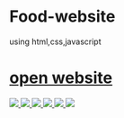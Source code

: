 # Food-website
using html,css,javascript
<a href="https://kameshwarsah.github.io/Food-website/" > <h1> open website </h1>

<img src="https://blogger.googleusercontent.com/img/a/AVvXsEhIqoIEH3fJ03Ehwonh84PFdmzI4RV-yJ_Rr_D2Wi84xF1vKPR3L3pERQUs9jFt5_p0sa3ctD7_n_z1-Wv2AfTj-ymyyAhI2NX2w9FDqNngQfnAgBYrSb1xO4Y7VDE58hneG7ZaedprVWVHzJIukKIS0K0pWZ6uru25Jv5yAhx4IbLkPn4DQvmNZ_2eNg=s320" >
  
<img src="https://blogger.googleusercontent.com/img/a/AVvXsEgybP3ViLCRhAUh99esuX4F21b4kQLfy04Bf2GfW1c9A4O6Eq_ItPJb4tJ3IiTun1C3bgnP8FcQKenwDX72jNETejW8dgZgMlXPNS7vFRz4LzWOK4sutpFebComQa17r-WnBS8mSlx7IYGeQa1XJ8Vj_M05RjqjxSeCekEsr94Ccx7gsBLggVwpMDbUvA=s320" >
<img src="https://blogger.googleusercontent.com/img/a/AVvXsEinfB-mgDzT6lkCL15dkQTa1pieNSKnXAEIKxJ9XArtZJPWzS6IHcFL_10yy_vk5thKW0_lAlPVydL_HEVblh6eHLEbwvHSY4idJcAcWbYK1w66FZ0sGKHGtUNnDtRvnF4BbxbJP5UVowH3xME2liV9UZurmWLTbC_90eHhKpcGegPccRHfIgCQDY3LbA=s320 >
<img src="https://blogger.googleusercontent.com/img/a/AVvXsEinfB-mgDzT6lkCL15dkQTa1pieNSKnXAEIKxJ9XArtZJPWzS6IHcFL_10yy_vk5thKW0_lAlPVydL_HEVblh6eHLEbwvHSY4idJcAcWbYK1w66FZ0sGKHGtUNnDtRvnF4BbxbJP5UVowH3xME2liV9UZurmWLTbC_90eHhKpcGegPccRHfIgCQDY3LbA=s320" >


<img src="https://blogger.googleusercontent.com/img/a/AVvXsEiXIOPCrX-pod3vcKzVbUveujCvg3L4tLVOfGgpcRGvBSedqwhYSXBnIwWHvYZQDgZShXkPP-YedAYdHBMdHfTEFPDZRzdYBYDax11rwItLEA0Tq5LBxT_R_H1xPBub0Wudkwr1fsFQbtOtjnMfHi_BEfx5ZVETKXEqpTdPk8VMTBGp6fLut6bXbWz6Rg=s320" >
<img src="https://blogger.googleusercontent.com/img/a/AVvXsEhW_Ilhwnw8PVAdeh0rvJL1fdpG8fFCVZKIgw7xERh4dyB8ogeXi8Ia9daZXf2IIsONOP171uw6Mmyuj8u3UDtEdrCDutRth8yUr93P6lqCvtfx67QeS3O6tsfmbgM4sTBN53qvkwlnw-2tPPytntH1OOEFrdOt8-gNw4DC1tITaxK4cPq7BBNYsTuYHQ=s320" >
<img src="https://blogger.googleusercontent.com/img/a/AVvXsEirHzStHI_wsyx2Wp8pXYHrUZ-zhbKbwv314CS9G0qi4vdE-nylGU8_91igQ-TfJsu8FAL6q7cHBlKgyt3HBNiSAVXvUd5t_RhuR8U9lVZvmsvrGgZnnvOqdjTXVq1mdvA2t5FilRZpcyYkMtNd5Ia7mv3MXKZaW4vdiW6rxV7k1f_hbiaujael-F0B1Q=s320" >
